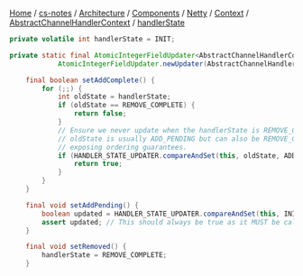 [Home](https://mengxianbin.github.io) /
[cs-notes](https://mengxianbin.github.io/cs-notes/site) /
[Architecture](https://mengxianbin.github.io/cs-notes/site/Architecture) /
[Components](https://mengxianbin.github.io/cs-notes/site/Architecture/Components) /
[Netty](https://mengxianbin.github.io/cs-notes/site/Architecture/Components/Netty) /
[Context](https://mengxianbin.github.io/cs-notes/site/Architecture/Components/Netty/Context) /
[AbstractChannelHandlerContext](https://mengxianbin.github.io/cs-notes/site/Architecture/Components/Netty/Context/AbstractChannelHandlerContext) /
[handlerState](https://mengxianbin.github.io/cs-notes/site/Architecture/Components/Netty/Context/AbstractChannelHandlerContext/handlerState)

```java
private volatile int handlerState = INIT;

private static final AtomicIntegerFieldUpdater<AbstractChannelHandlerContext> HANDLER_STATE_UPDATER =
            AtomicIntegerFieldUpdater.newUpdater(AbstractChannelHandlerContext.class, "handlerState");
```

```java
    final boolean setAddComplete() {
        for (;;) {
            int oldState = handlerState;
            if (oldState == REMOVE_COMPLETE) {
                return false;
            }
            // Ensure we never update when the handlerState is REMOVE_COMPLETE already.
            // oldState is usually ADD_PENDING but can also be REMOVE_COMPLETE when an EventExecutor is used that is not
            // exposing ordering guarantees.
            if (HANDLER_STATE_UPDATER.compareAndSet(this, oldState, ADD_COMPLETE)) {
                return true;
            }
        }
    }
```

```java
    final void setAddPending() {
        boolean updated = HANDLER_STATE_UPDATER.compareAndSet(this, INIT, ADD_PENDING);
        assert updated; // This should always be true as it MUST be called before setAddComplete() or setRemoved().
    }
```

```java
    final void setRemoved() {
        handlerState = REMOVE_COMPLETE;
    }
```
